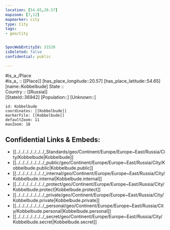 ```yaml
---
location: [54.65,20.57] 
mapzoom: [7,12] 
mapmarker: city 
type: City
tags:
- geo/City


SpocWebEntityId: 31520
isDeleted: false
confidential: public

---
```

#is_a_/Place  
#is_a_ :: [[Place]] 
[has_place_longitude::20.57] 
[has_place_latitude::54.65] 
[name::Kobbelbude] 
State ::  
Country :: [[Russia]]  
[StateId::36942] 
[Population::] 
[Unknown::] 


```leaflet
id: Kobbelbude
coordinates: [[Kobbelbude]] 
markerFile: [[Kobbelbude]] 
defaultZoom: 11 
maxZoom: 18
```


## Confidential Links & Embeds: 
- [[../../../../../../../_Standards/geo/Continent/Europe/Europe~East/Russia/City/Kobbelbude|Kobbelbude]] 
- [[../../../../../../../_public/geo/Continent/Europe/Europe~East/Russia/City/Kobbelbude.public|Kobbelbude.public]] 
- [[../../../../../../../_internal/geo/Continent/Europe/Europe~East/Russia/City/Kobbelbude.internal|Kobbelbude.internal]] 
- [[../../../../../../../_protect/geo/Continent/Europe/Europe~East/Russia/City/Kobbelbude.protect|Kobbelbude.protect]] 
- [[../../../../../../../_private/geo/Continent/Europe/Europe~East/Russia/City/Kobbelbude.private|Kobbelbude.private]] 
- [[../../../../../../../_personal/geo/Continent/Europe/Europe~East/Russia/City/Kobbelbude.personal|Kobbelbude.personal]] 
- [[../../../../../../../_secret/geo/Continent/Europe/Europe~East/Russia/City/Kobbelbude.secret|Kobbelbude.secret]] 
